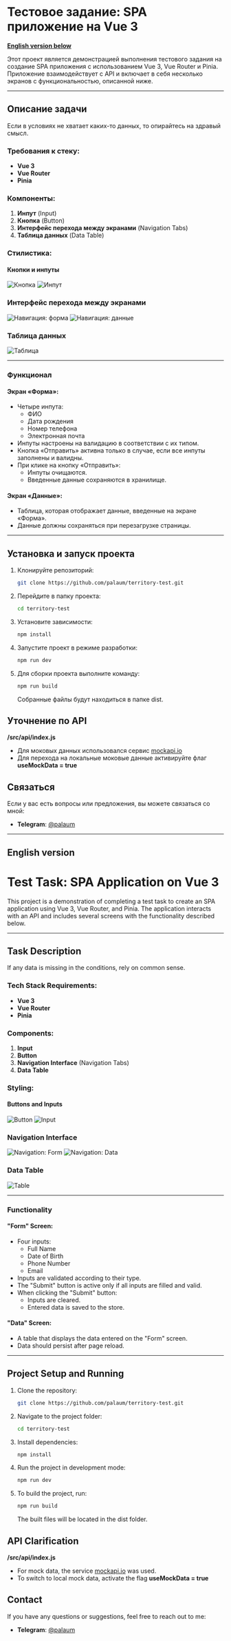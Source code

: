# Тестовое задание: SPA приложение на Vue 3

**[English version below](#in-english)**

Этот проект является демонстрацией выполнения тестового задания на создание SPA приложения с использованием Vue 3, Vue Router и Pinia. Приложение взаимодействует с API и включает в себя несколько экранов с функциональностью, описанной ниже.

---

## Описание задачи

Если в условиях не хватает каких-то данных, то опирайтесь на здравый смысл.

### Требования к стеку:
- **Vue 3**
- **Vue Router**
- **Pinia**

### Компоненты:
1. **Инпут** (Input)
2. **Кнопка** (Button)
3. **Интерфейс перехода между экранами** (Navigation Tabs)
4. **Таблица данных** (Data Table)

### Стилистика:

#### Кнопки и инпуты
![Кнопка](./media/button.png)
![Инпут](./media/input.png)

### Интерфейс перехода между экранами
![Навигация: форма](./media/nav.png)
![Навигация: данные](./media/nav2.png)

### Таблица данных
![Таблица](./media/data.png)

---

### Функционал

#### Экран «Форма»:
- Четыре инпута:
  - ФИО
  - Дата рождения
  - Номер телефона
  - Электронная почта
- Инпуты настроены на валидацию в соответствии с их типом.
- Кнопка «Отправить» активна только в случае, если все инпуты заполнены и валидны.
- При клике на кнопку «Отправить»:
  - Инпуты очищаются.
  - Введенные данные сохраняются в хранилище.

#### Экран «Данные»:
- Таблица, которая отображает данные, введенные на экране «Форма».
- Данные должны сохраняться при перезагрузке страницы.

---

## Установка и запуск проекта

1. Клонируйте репозиторий:
   ```sh
   git clone https://github.com/palaum/territory-test.git
   ```
2. Перейдите в папку проекта:
   ```sh
   cd territory-test
   ```
3. Установите зависимости:
   ```sh
   npm install
   ```
4. Запустите проект в режиме разработки:
   ```sh
   npm run dev
   ```
5. Для сборки проекта выполните команду:
   ```sh
   npm run build
   ```
   Собранные файлы будут находиться в папке dist.

## Уточнение по API

**/src/api/index.js**

- Для моковых данных использовался сервис [mockapi.io](https://mockapi.io/)
- Для перехода на локальные моковые данные активируйте флаг **useMockData = true**


## Связаться

Если у вас есть вопросы или предложения, вы можете связаться со мной:

- **Telegram**: [@palaum](https://t.me/palaum)

---

<a id="in-english"></a>

## English version

# Test Task: SPA Application on Vue 3

This project is a demonstration of completing a test task to create an SPA application using Vue 3, Vue Router, and Pinia. The application interacts with an API and includes several screens with the functionality described below.

---

## Task Description

If any data is missing in the conditions, rely on common sense.

### Tech Stack Requirements:
- **Vue 3**
- **Vue Router**
- **Pinia**

### Components:
1. **Input**
2. **Button**
3. **Navigation Interface** (Navigation Tabs)
4. **Data Table**

### Styling:

#### Buttons and Inputs
![Button](./media/button.png)
![Input](./media/input.png)

### Navigation Interface
![Navigation: Form](./media/nav.png)
![Navigation: Data](./media/nav2.png)

### Data Table
![Table](./media/data.png)

---

### Functionality

#### "Form" Screen:
- Four inputs:
  - Full Name
  - Date of Birth
  - Phone Number
  - Email
- Inputs are validated according to their type.
- The "Submit" button is active only if all inputs are filled and valid.
- When clicking the "Submit" button:
  - Inputs are cleared.
  - Entered data is saved to the store.

#### "Data" Screen:
- A table that displays the data entered on the "Form" screen.
- Data should persist after page reload.

---

## Project Setup and Running

1. Clone the repository:
   ```sh
   git clone https://github.com/palaum/territory-test.git
   ```
2. Navigate to the project folder:
   ```sh
   cd territory-test
   ```
3. Install dependencies:
   ```sh
   npm install
   ```
4. Run the project in development mode:
   ```sh
   npm run dev
   ```
5. To build the project, run:
   ```sh
   npm run build
   ```
   The built files will be located in the dist folder.

## API Clarification

**/src/api/index.js**

- For mock data, the service [mockapi.io](https://mockapi.io/) was used.
- To switch to local mock data, activate the flag **useMockData = true**

## Contact

If you have any questions or suggestions, feel free to reach out to me:

- **Telegram**: [@palaum](https://t.me/palaum)